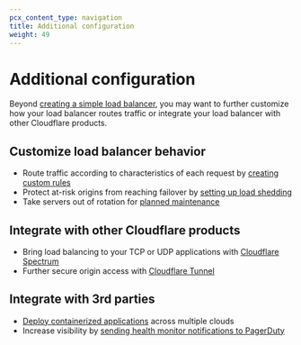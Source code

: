 ```yaml
---
pcx_content_type: navigation
title: Additional configuration
weight: 49
---
```


# Additional configuration

Beyond [creating a simple load balancer](/load-balancing/how-to/create-load-balancer/), you may want to further customize how your load balancer routes traffic or integrate your load balancer with other Cloudflare products.

## Customize load balancer behavior

*   Route traffic according to characteristics of each request by [creating custom rules](/load-balancing/additional-options/load-balancing-rules/)
*   Protect at-risk origins from reaching failover by [setting up load shedding](/load-balancing/additional-options/load-shedding/)
*   Take servers out of rotation for [planned maintenance](/load-balancing/additional-options/planned-maintenance/)

## Integrate with other Cloudflare products

*   Bring load balancing to your TCP or UDP applications with [Cloudflare Spectrum](/load-balancing/additional-options/spectrum/)
*   Further secure origin access with [Cloudflare Tunnel](/load-balancing/additional-options/cloudflare-tunnel/)

## Integrate with 3rd parties

*   [Deploy containerized applications](/load-balancing/additional-options/deploy-containerized-applications/) across multiple clouds
*   Increase visibility by [sending health monitor notifications to PagerDuty](/load-balancing/additional-options/pagerduty-integration/)
